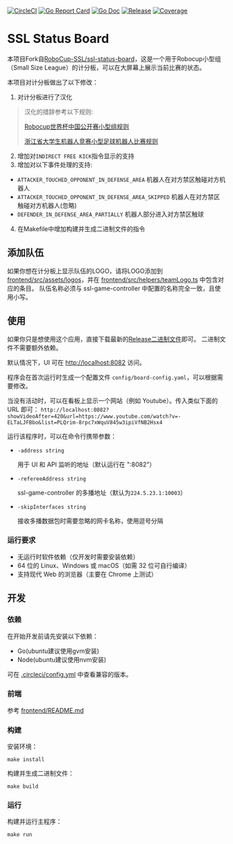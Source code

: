 [![CircleCI](https://circleci.com/gh/RoboCup-SSL/ssl-status-board/tree/master.svg?style=svg)](https://circleci.com/gh/RoboCup-SSL/ssl-status-board/tree/master)
[![Go Report Card](https://goreportcard.com/badge/github.com/lkhcode/ssl-status-board?style=flat-square)](https://goreportcard.com/report/github.com/lkhcode/ssl-status-board)
[![Go Doc](https://img.shields.io/badge/godoc-reference-blue.svg?style=flat-square)](https://godoc.org/github.com/lkhcode/ssl-status-board)
[![Release](https://img.shields.io/github/release/lkhcode/ssl-status-board.svg?style=flat-square)](https://github.com/RoboCup-SSL/ssl-status-board/releases/latest)
[![Coverage](https://img.shields.io/badge/coverage-report-blue.svg)](https://circleci.com/api/v1.1/project/github/lkhcode/ssl-status-board/latest/artifacts/0/coverage?branch=master)

# SSL Status Board

本项目Fork自[RoboCup-SSL/ssl-status-board](https://github.com/RoboCup-SSL/ssl-status-board)，这是一个用于Robocup小型组（Small Size League）的计分板，可以在大屏幕上展示当前比赛的状态。

本项目对计分板做出了以下修改：
1. 对计分板进行了汉化

> 汉化的措辞参考以下规则:
>
> [Robocup世界杯中国公开赛小型组规则](http://crc.drct-caa.org.cn/static/kindeditor/attached/file/20250207/20250207014751_79139.pdf)
>
> [浙江省大学生机器人竞赛小型足球机器人比赛规则](https://oss.moocollege.com/27757/edit/HIZ0s6JS_1742376586041.pdf)

2. 增加对`INDIRECT FREE KICK`指令显示的支持
3. 增加对以下事件处理的支持:
- `ATTACKER_TOUCHED_OPPONENT_IN_DEFENSE_AREA`   机器人在对方禁区触碰对方机器人
- `ATTACKER_TOUCHED_OPPONENT_IN_DEFENSE_AREA_SKIPPED`   机器人在对方禁区触碰对方机器人(忽略)
- `DEFENDER_IN_DEFENSE_AREA_PARTIALLY`  机器人部分进入对方禁区触球
4. 在Makefile中增加构建并生成二进制文件的指令
## 添加队伍
如果你想在计分板上显示队伍的LOGO，请将LOGO添加到 [frontend/src/assets/logos](frontend/src/assets/logos)，并在 [frontend/src/helpers/teamLogo.ts](frontend/src/helpers/teamLogo.ts) 中包含对应的条目。
队伍名称必须与 ssl-game-controller 中配置的名称完全一致，且使用小写。

## 使用
如果你只是想使用这个应用，直接下载最新的[Release二进制文件](https://github.com/lkhcode/ssl-status-board/releases/latest)即可。
二进制文件不需要额外依赖。

默认情况下，UI 可在 [http://localhost:8082](http://localhost:8082) 访问。

程序会在首次运行时生成一个配置文件 `config/board-config.yaml`，可以根据需要修改。

当没有活动时，可以在看板上显示一个网站（例如 Youtube）。传入类似下面的 URL 即可：
`http://localhost:8082?showVideoAfter=420&url=https://www.youtube.com/watch?v=-ELTaLJFBbo&list=PLQrim-8rpc7xWquV845w3ipiVfNB2Hsx4`

运行该程序时，可以在命令行携带参数：
- `-address string`

	用于 UI 和 API 监听的地址（默认运行在 ":8082"）
- `-refereeAddress string`

	ssl-game-controller 的多播地址（默认为`224.5.23.1:10003`）
- `-skipInterfaces string`

	接收多播数据包时需要忽略的网卡名称，使用逗号分隔

### 运行要求
 * 无运行时软件依赖（仅开发时需要安装依赖）
 * 64 位的 Linux、Windows 或 macOS（如需 32 位可自行编译）
 * 支持现代 Web 的浏览器（主要在 Chrome 上测试）
 
## 开发

### 依赖
在开始开发前请先安装以下依赖：

 * Go(ubuntu建议使用gvm安装)
 * Node(ubuntu建议使用nvm安装)

可在 [.circleci/config.yml](.circleci/config.yml) 中查看兼容的版本。

### 前端

参考 [frontend/README.md](frontend/README.md)

### 构建
安装环境：

```shell
make install
```

构建并生成二进制文件：

```shell
make build
```

### 运行
构建并运行主程序：

```shell
make run
```
